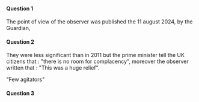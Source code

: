#### Question 1
The point of view of the observer was published the 11 august 2024, by the Guardian,

#### Question 2
They were less significant than in 2011 but the prime minister tell the UK citizens that : "there is no room for complacency", moreover the observer written that : "This was a huge relief". 

"Few agitators"

#### Question 3
